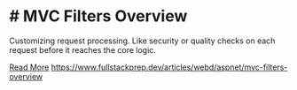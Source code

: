 # # MVC Filters Overview

Customizing request processing. Like security or quality checks on each request before it reaches the core logic.

[Read More](https://www.fullstackprep.dev/articles/webd/aspnet/mvc-filters-overview) https://www.fullstackprep.dev/articles/webd/aspnet/mvc-filters-overview